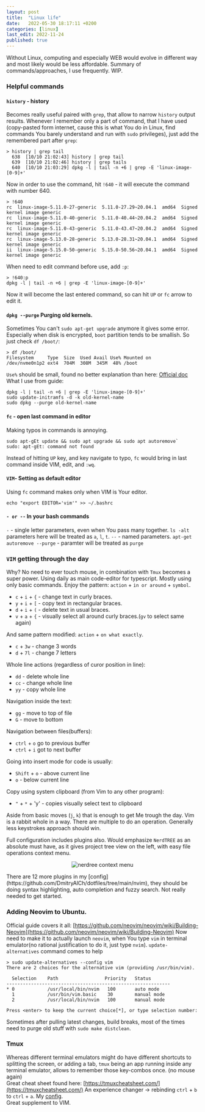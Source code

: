```yaml
---
layout: post
title:  "Linux life"
date:   2022-05-30 18:17:11 +0200
categories: [linux]
last_edit: 2022-11-24
published: true
---
```


Without Linux, computing and especially WEB would evolve in different way and 
most likely would be less affordable. Summary of commands/approaches, I use frequently. 
WIP.

### Helpful commands

#### <a name="history">`history` - history
Becomes really useful paired with <a name="grep">`grep`,
that allow to narrow `history` output results.
Whenever I remember only a part of command, that I have used (copy-pasted form internet, 
cause this is what You do in Linux, find commands You barely understand and run with `sudo` privileges),
just add the remembered part after `grep`:
```
> history | grep tail
  638  [10/10 21:02:43] history | grep tail
  639  [10/10 21:02:46] history | grep tails
  640  [10/10 21:03:29] dpkg -l | tail -n +6 | grep -E 'linux-image-[0-9]+'
```
Now in order to use the command, hit `!640` - it will execute the command with 
number 640.
```
> !640
rc  linux-image-5.11.0-27-generic  5.11.0-27.29~20.04.1  amd64  Signed kernel image generic
rc  linux-image-5.11.0-40-generic  5.11.0-40.44~20.04.2  amd64  Signed kernel image generic
rc  linux-image-5.11.0-43-generic  5.11.0-43.47~20.04.2  amd64  Signed kernel image generic
rc  linux-image-5.13.0-28-generic  5.13.0-28.31~20.04.1  amd64  Signed kernel image generic
ii  linux-image-5.15.0-50-generic  5.15.0-50.56~20.04.1  amd64  Signed kernel image generic
```
When need to edit command before use, add `:p`:
```
> !640:p 
dpkg -l | tail -n +6 | grep -E 'linux-image-[0-9]+'
```
Now it will become the last entered command, so can hit `UP` or `fc` arrow to edit it.

#### <a name="dpkg --purge">`dpkg --purge` Purging old kernels.
Sometimes You can't `sudo apt-get upgrade` anymore it gives some error.
Especially when disk is encrypted, `boot` partition tends to be smallish.
So just check <a name="df">`df /boot/`: 
```
> df /boot/
Filesystem     Type  Size  Used Avail Use% Mounted on
/dev/nvme0n1p2 ext4  704M  308M  345M  48% /boot
```
`Use%` should be small, found no better explanation than here:
[Official doc](https://help.ubuntu.com/community/RemoveOldKernels#Manual_Maintenance)
What I use from guide:
```
dpkg -l | tail -n +6 | grep -E 'linux-image-[0-9]+'
sudo update-initramfs -d -k old-kernel-name
sudo dpkg --purge old-kernel-name
```

#### <a name="fc">`fc` - open last command in editor
Making typos in commands is annoying.
```
sudo apt-gEt update && sudo apt upgrade && sudo apt autoremove`
sudo: apt-gEt: command not found
```
Instead of hitting `UP` key, and key navigate to typo, `fc` would 
bring in last command inside VIM, edit, and `:wq`.

#### <a name="vim as default editor">`VIM`- Setting as default editor
Using `fc` command makes only when VIM is Your editor.
```
echo "export EDITOR='vim'" >> ~/.bashrc
```

#### <a name="single dash vs double dash">`- or --` In your bash commands
`-` - single letter parameters, even when You pass many together.
`ls -alt` parameters here will be treated as `a`, `l`, `t`.
`--` - named parameters.
`apt-get autoremove --purge` - paramter will be treated as `purge`

### <a name="VIM">`VIM` getting through the day 
Why? No need to ever touch mouse, in combination with `Tmux` becomes a super power.
Using daily as main code-editor for typescript. Mostly using only basic commands.
Enjoy the pattern: `action` + `in or around` + `symbol`.
* `c` + `i` + `{` - change text in curly braces.
* `y` + `i` + `[` - copy text in rectangular braces. 
* `d` + `i` + `(` - delete text in usual braces.
* `v` + `a` + `{` - visually select all around curly braces.(`gv` to select same again)  

And same pattern modified: `action` + `on what exactly`.
* `c` + `3w` - change 3 words
* `d` + `7l` - change 7 letters  

Whole line actions (regardless of curor position in line):
* `dd` - delete whole line 
* `cc` - change whole line 
* `yy` - copy whole line  

Navigation inside the text:
* `gg` - move to top of file
* `G` - move to bottom

Navigation between files(buffers):
* `ctrl` + `o` go to previous buffer
* `ctrl` + `i` got to next buffer

Going into insert mode for code is usually:
* `Shift` + `o` - above current line
* `o` - below current line

Copy using system clipboard (from Vim to any other program): 
* `"` + `*` + 'y' - copies visually select text to clipboard

Aside from basic moves (`j`, `k`) that is enough to get Me trough the day.
Vim is a rabbit whole in a way. There are multiple to do an operation. Generally 
less keystrokes approach should win.

Full configuration includes plugins also.
Would emphasize `NerdTREE` as an absolute must have, as it gives project tree view on the left,
with easy file operations context menu.
<p align="center">
    <img alt="nerdree context menu" src="{{site.base_url}}/assets/images/nerdtreemenu.png" />
</p>
There are 12 more plugins in my [config](https://github.com/DmitryAlCh/dotfiles/tree/main/nvim), 
they should be doing syntax highlighting, auto completion and fuzzy search. Not really needed 
to get started.

### <a name="installing neovim">Adding Neovim to Ubuntu.
Official guide covers it all: [https://github.com/neovim/neovim/wiki/Building-Neovim](https://github.com/neovim/neovim/wiki/Building-Neovim)
Now need to make it to actually launch `neovim`, when You type `vim` in terminal 
emulator(no rational justification to do it, just type `nvim`).
<a name="update-alternatives --config vim">`update-alternatives` command comes to help
```
> sudo update-alternatives --config vim
There are 2 choices for the alternative vim (providing /usr/bin/vim).

  Selection    Path                 Priority   Status
------------------------------------------------------------
* 0            /usr/local/bin/nvim   100       auto mode
  1            /usr/bin/vim.basic    30        manual mode
  2            /usr/local/bin/nvim   100       manual mode

Press <enter> to keep the current choice[*], or type selection number:
```
Sometimes after pulling latest changes, build breaks, most of the times need 
to purge old stuff with `sudo make distclean`.

### <a name="tmux">Tmux
Whereas different terminal emulators might do have different shortcuts to 
splitting the screen, or adding a tab, `tmux` being an app running inside any 
terminal emulator, allows to remember those key-combos once. (no mouse again)  
Great cheat sheet found here: [https://tmuxcheatsheet.com/](https://tmuxcheatsheet.com/)
An experience changer -> rebinding `ctrl` + `b` to `ctrl` + `a`. 
My [config](https://github.com/DmitryAlCh/dotfiles/blob/main/tmux/tmux.conf).  
Great supplement to VIM.

